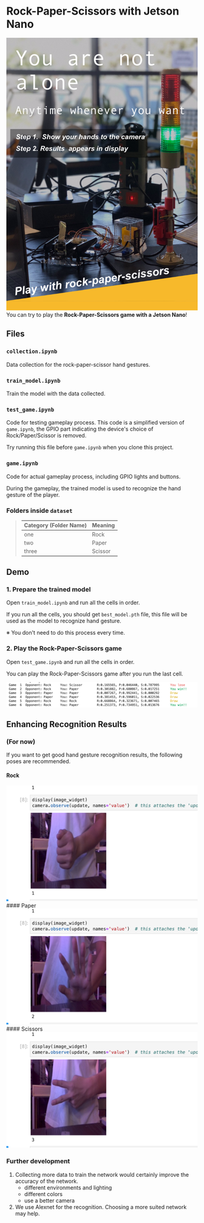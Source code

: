 
# Rock-Paper-Scissors with Jetson Nano

![poster.png](img/poster.png)
You can try to play the **Rock-Paper-Scissors game with a Jetson Nano**! 

## Files

### `collection.ipynb`
Data collection for the rock-paper-scissor hand gestures.

### `train_model.ipynb`
Train the model with the data collected.

### `test_game.ipynb`
Code for testing gameplay process. This code is a simplified version of `game.ipynb`, the GPIO part indicating the device's choice of Rock/Paper/Scissor is removed. 

Try running this file before `game.ipynb` when you clone this project.

### `game.ipynb`
Code for actual gameplay process, including GPIO lights and buttons. 

During the gameplay, the trained model is used to recognize the hand gesture of the player.

### Folders inside `dataset`
>| Category (Folder Name) | Meaning |
>|--|--|
>| one | Rock |
>| two | Paper |
>| three | Scissor |

## Demo

### 1. Prepare the trained model
Open `train_model.ipynb` and run all the cells in order.

If you run all the cells, you should get `best_model.pth` file, this file will be used as the model to recognize hand gesture.

※ You don't need to do this process every time.

### 2. Play the Rock-Paper-Scissors game 
Open `test_game.ipynb` and run all the cells in order.

You can play the Rock-Paper-Scissors game after you run the last cell. 

![game.png](img/game.png)

## Enhancing Recognition Results
### (For now)
If you want to get good hand gesture recognition results, the following poses are recommended.

#### Rock
<img src="img/rock.png" width="600">
#### Paper
<img src="img/paper.png" width="600">
#### Scissors
<img src="img/scissors.png" width="600">

### Further development

1. Collecting more data to train the network would certainly improve
    the accuracy of the network. 
    - different environments and lighting
    - different colors
    - use a better camera
2. We use Alexnet for the recognition. Choosing a more suited network may help.
